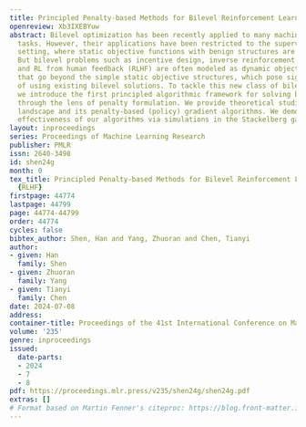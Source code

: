 ```yaml
---
title: Principled Penalty-based Methods for Bilevel Reinforcement Learning and RLHF
openreview: Xb3IXEBYuw
abstract: Bilevel optimization has been recently applied to many machine learning
  tasks. However, their applications have been restricted to the supervised learning
  setting, where static objective functions with benign structures are considered.
  But bilevel problems such as incentive design, inverse reinforcement learning (RL),
  and RL from human feedback (RLHF) are often modeled as dynamic objective functions
  that go beyond the simple static objective structures, which pose significant challenges
  of using existing bilevel solutions. To tackle this new class of bilevel problems,
  we introduce the first principled algorithmic framework for solving bilevel RL problems
  through the lens of penalty formulation. We provide theoretical studies of the problem
  landscape and its penalty-based (policy) gradient algorithms. We demonstrate the
  effectiveness of our algorithms via simulations in the Stackelberg game and RLHF.
layout: inproceedings
series: Proceedings of Machine Learning Research
publisher: PMLR
issn: 2640-3498
id: shen24g
month: 0
tex_title: Principled Penalty-based Methods for Bilevel Reinforcement Learning and
  {RLHF}
firstpage: 44774
lastpage: 44799
page: 44774-44799
order: 44774
cycles: false
bibtex_author: Shen, Han and Yang, Zhuoran and Chen, Tianyi
author:
- given: Han
  family: Shen
- given: Zhuoran
  family: Yang
- given: Tianyi
  family: Chen
date: 2024-07-08
address:
container-title: Proceedings of the 41st International Conference on Machine Learning
volume: '235'
genre: inproceedings
issued:
  date-parts:
  - 2024
  - 7
  - 8
pdf: https://proceedings.mlr.press/v235/shen24g/shen24g.pdf
extras: []
# Format based on Martin Fenner's citeproc: https://blog.front-matter.io/posts/citeproc-yaml-for-bibliographies/
---
```

